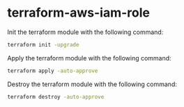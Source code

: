 # terraform-aws-iam-role

Init the terraform module with the following command:
```bash
terraform init -upgrade
```

Apply the terraform module with the following command:
```bash
terraform apply -auto-approve
```

Destroy the terraform module with the following command:
```bash
terraform destroy -auto-approve
```

